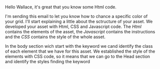Hello Wallace, it's great that you know some Html code.

I'm sending this email to let you know how to chance a specific color of your grid.
I'll start explaining a little about the sctructure of your asset. We developed your asset with Html, CSS and Javascript code.
The *Html* contains the elements of the asset, the *Javascript* contains the instructions and the *CSS* contains the style of the whole asset.

In the body section wich start with the keyword **<body>** we cand identify the class of each element that we have for this asset. We established the style of the elements with CSS code, 
so it means that we can go to the Head section and identify the styles finding the keyword **<style>** to be able to change any color that you want.

The squares of the grid are classified in two groups the wh for the squares with a white background and the yw for the yellow background.


After this explanaition, I will show you how you can change the color of the elements of the asset following these few steps:

1. Into the **<body>** section we cab look for the class of the element that you want to edit.
   <img width="520" height="408" alt="image" src="https://github.com/user-attachments/assets/5c132447-10a4-4850-a967-423fed68b728" />

   
2. With that specific class we go to the **<head>** section and then to the **<style>** section.

   <img width="239" height="79" alt="image" src="https://github.com/user-attachments/assets/ff2addca-9e7a-465a-8f31-cad45d88bc01" />
   

3. In the **<style>** section we look for the class of the element that we want to edit, we will find the class after a "." and before a "{".
 
 <img width="89" height="35" alt="image" src="https://github.com/user-attachments/assets/d04b49fe-2d4f-4ca6-b826-2d7caa87c216" />

4. When you find the class of the element that you want to edit, we look for the command wich define the color,
   this command will specify of what property of the element that color will be applied.

   <img width="275" height="32" alt="image" src="https://github.com/user-attachments/assets/ce70e2d8-3520-447a-a230-93098edc4c19" />

5. If you want to change the color of the square that appear when you load your asset, you need to change the color for the class without the word **hover**.

   <img width="472" height="273" alt="image" src="https://github.com/user-attachments/assets/ddcb771e-246a-4016-9270-8ef3e69e6f59" />

5.1 If you want to change the color of the square when the user pass the mouse hover the square, you can change the color of the calss with the word **hover**.


<img width="472" height="273" alt="image" src="https://github.com/user-attachments/assets/0ca7ec3d-b133-4ac1-858c-ea9aae1421c4" />

6. You can replace the color, adding the color that you want. You can add it using the name of the color, the rgba code of the color and also the hexadecimal code as well.
7. 
   <img width="472" height="273" alt="image" src="https://github.com/user-attachments/assets/86e3eecc-4bf0-4c19-a5e4-1b5d3e4b8bfc" />

   
